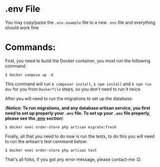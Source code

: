 
# .env File
You may copy/paste the `.env.example` file to a new `.env` file and everything should work fine

# Commands:

First, you need to build the Docker container, you must run the following command:

```
$ docker compose up -d
```

This command will run `$ composer install`, `$ npm install` and `$ npm run dev` for you from `Dockerfile` steps, so you don't need to run it twice.

After you will need to run the migrations to set up the database:

(<b>Notice: To run migrations, and any database artisan service, you first need to set up properly your `.env` file. To set up your `.env` file properly, please see the [.env](#.env-file) section</b>)
```
$ docker exec order-store php artisan migrate:fresh
```

Finally, all that you need to do now is run the tests, to do this you will need to run the artisan's test command below:

```
$ docker exec order-store php artisan test
```

That's all folks, if you got any error message, please contact-me :D.
